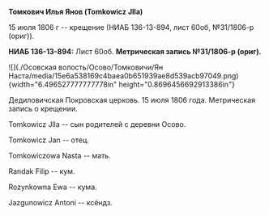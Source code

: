**Томкович Илья Янов (Tomkowicz Jlla)**

15 июля 1806 г -- крещение (НИАБ 136-13-894, лист 60об, №31/1806-р
(ориг)).

**НИАБ 136-13-894:** Лист 60об. **Метрическая запись №31/1806-р
(ориг).**

![](./Осовская волость/Осово/Томковичи/Ян Наста/media/15e6a538169c4baea0b651939ae8d539acb97049.png){width="6.496527777777778in"
height="0.8696456692913386in"}

Дедиловичская Покровская церковь. 15 июля 1806 года. Метрическая запись
о крещении.

Tomkowicz Jlla -- сын родителей с деревни Осовo.

Tomkowicz Jan -- отец.

Tomkowiczowa Nasta -- мать.

Randak Filip -- кум.

Rozynkowna Ewa -- кума.

Jazgunowicz Antoni -- ксёндз.

